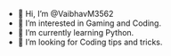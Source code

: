- 👋 Hi, I’m @VaibhavM3562
- 👀 I’m interested in Gaming and Coding.
- 🌱 I’m currently learning Python.
- 💞️ I’m looking for Coding tips and tricks.

<!---
VaibhavM3562/VaibhavM3562 is a ✨ special ✨ repository because its `README.md` (this file) appears on your GitHub profile.
You can click the Preview link to take a look at your changes.
--->
